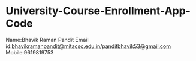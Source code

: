 # University-Course-Enrollment-App-Code
Name:Bhavik Raman Pandit
Email id:bhavikramanpandit@mitacsc.edu.in/panditbhavik53@gmail.com
Mobile:9619819753
